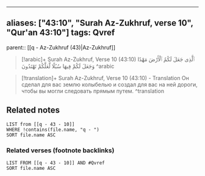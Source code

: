 
---
aliases: ["43:10", "Surah Az-Zukhruf, verse 10", "Qur'an 43:10"]
tags: Qvref
---

parent:: [[q - Az-Zukhruf (43)|Az-Zukhruf]]

> [!arabic]+ Surah Az-Zukhruf, Verse 10 (43:10)
> <span class="quran-arabic">ٱلَّذِى جَعَلَ لَكُمُ ٱلْأَرْضَ مَهْدًا وَجَعَلَ لَكُمْ فِيهَا سُبُلًا لَّعَلَّكُمْ تَهْتَدُونَ</span>
^arabic

> [!translation]+ Surah Az-Zukhruf, Verse 10 (43:10) - Translation
> Он сделал для вас землю колыбелью и создал для вас на ней дороги, чтобы вы могли следовать прямым путем.
^translation



## Related notes
```dataview
LIST from [[q - 43 - 10]]
WHERE !contains(file.name, "q - ")
SORT file.name ASC
```

### Related verses (footnote backlinks)
```dataview
LIST FROM [[q - 43 - 10]] AND #Qvref
SORT file.name ASC
```

